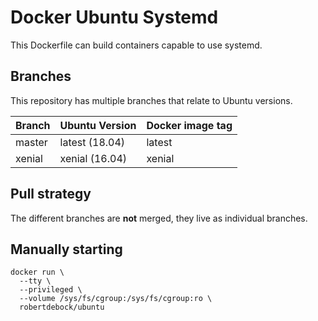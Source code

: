 Docker Ubuntu Systemd
=====================

This Dockerfile can build containers capable to use systemd.

Branches
--------

This repository has multiple branches that relate to Ubuntu versions.

|Branch |Ubuntu Version |Docker image tag|
|-------|---------------|----------------|
|master |latest (18.04) |latest          |
|xenial |xenial (16.04) |xenial          |

Pull strategy
-------------

The different branches are **not** merged, they live as individual branches.

Manually starting
-----------------

```
docker run \
  --tty \
  --privileged \
  --volume /sys/fs/cgroup:/sys/fs/cgroup:ro \
  robertdebock/ubuntu
```
